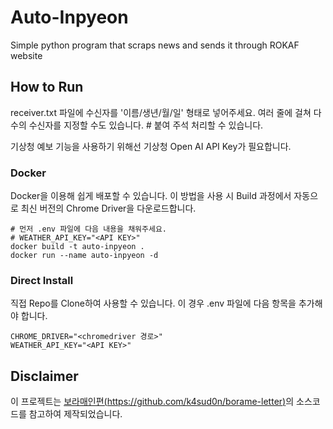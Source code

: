# Auto-Inpyeon
Simple python program that scraps news and sends it through ROKAF website

## How to Run
receiver.txt 파일에 수신자를 '이름/생년/월/일' 형태로 넣어주세요. 여러 줄에 걸쳐 다수의 수신자를 지정할 수도 있습니다. # 붙여 주석 처리할 수 있습니다.

기상청 예보 기능을 사용하기 위해선 기상청 Open AI API Key가 필요합니다.
### Docker
Docker을 이용해 쉽게 배포할 수 있습니다. 이 방법을 사용 시 Build 과정에서 자동으로 최신 버전의 Chrome Driver을 다운로드합니다.


```shell
# 먼저 .env 파일에 다음 내용을 채워주세요.
# WEATHER_API_KEY="<API KEY>"
docker build -t auto-inpyeon .
docker run --name auto-inpyeon -d
```

### Direct Install
직접 Repo를 Clone하여 사용할 수 있습니다. 이 경우 .env 파일에 다음 항목을 추가해야 합니다.
```text
CHROME_DRIVER="<chromedriver 경로>"
WEATHER_API_KEY="<API KEY>"
```

## Disclaimer
이 프로젝트는 [보라매인편(https://github.com/k4sud0n/borame-letter)](https://github.com/k4sud0n/borame-letter)의 소스코드를 참고하여 제작되었습니다.